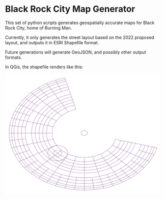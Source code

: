 # Black Rock City Map Generator

This set of python scripts generates geospatially accurate maps for Black Rock City, home of Burning Man.

Currently, it only generates the street layout based on the 2022 proposed layout, and outputs it in ESRI Shapefile format.

Future generations will generate GeoJSON, and possibly other output formats.

In QGis, the shapefile renders like this:

![BRC 2022](./BRC_2022_city_layout.png)

